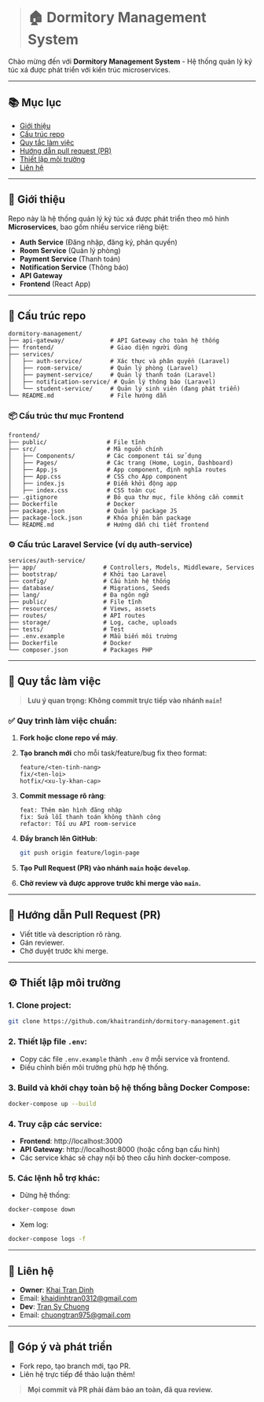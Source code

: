 > # 🏠 Dormitory Management System

Chào mừng đến với **Dormitory Management System** - Hệ thống quản lý ký túc xá được phát triển với kiến trúc microservices.

---

## 📚 Mục lục

- [Giới thiệu](#giới-thiệu)
- [Cấu trúc repo](#cấu-trúc-repo)
- [Quy tắc làm việc](#quy-tắc-làm-việc)
- [Hướng dẫn pull request (PR)](#hướng-dẫn-pull-request-pr)
- [Thiết lập môi trường](#thiết-lập-môi-trường)
- [Liên hệ](#liên-hệ)

---

## 🎯 Giới thiệu

Repo này là hệ thống quản lý ký túc xá được phát triển theo mô hình **Microservices**, bao gồm nhiều service riêng biệt: 
- **Auth Service** (Đăng nhập, đăng ký, phân quyền)
- **Room Service** (Quản lý phòng)
- **Payment Service** (Thanh toán)
- **Notification Service** (Thông báo)
- **API Gateway**
- **Frontend** (React App)

---

## 📁 Cấu trúc repo

```
dormitory-management/
├── api-gateway/             # API Gateway cho toàn hệ thống
├── frontend/                # Giao diện người dùng
├── services/
│   ├── auth-service/        # Xác thực và phân quyền (Laravel)
│   ├── room-service/        # Quản lý phòng (Laravel)
│   ├── payment-service/     # Quản lý thanh toán (Laravel)
│   ├── notification-service/ # Quản lý thông báo (Laravel)
│   └── student-service/     # Quản lý sinh viên (đang phát triển)
└── README.md                # File hướng dẫn
```

### 📦 Cấu trúc thư mục Frontend

```
frontend/
├── public/                 # File tĩnh
├── src/                    # Mã nguồn chính
│   ├── Components/         # Các component tái sử dụng
│   ├── Pages/              # Các trang (Home, Login, Dashboard)
│   ├── App.js              # App component, định nghĩa routes
│   ├── App.css             # CSS cho App component
│   ├── index.js            # Điểm khởi động app
│   ├── index.css           # CSS toàn cục
├── .gitignore              # Bỏ qua thư mục, file không cần commit
├── Dockerfile              # Docker
├── package.json            # Quản lý package JS
├── package-lock.json       # Khóa phiên bản package
└── README.md               # Hướng dẫn chi tiết frontend
```

### ⚙️ Cấu trúc Laravel Service (ví dụ auth-service)

```
services/auth-service/
├── app/                   # Controllers, Models, Middleware, Services
├── bootstrap/             # Khởi tạo Laravel
├── config/                # Cấu hình hệ thống
├── database/              # Migrations, Seeds
├── lang/                  # Đa ngôn ngữ
├── public/                # File tĩnh
├── resources/             # Views, assets
├── routes/                # API routes
├── storage/               # Log, cache, uploads
├── tests/                 # Test
├── .env.example           # Mẫu biến môi trường
├── Dockerfile             # Docker
└── composer.json          # Packages PHP
```

---

## 🚨 Quy tắc làm việc

> **Lưu ý quan trọng: Không commit trực tiếp vào nhánh `main`!**

### ✅ Quy trình làm việc chuẩn:

1. **Fork hoặc clone repo về máy**.
2. **Tạo branch mới** cho mỗi task/feature/bug fix theo format:
   ```
   feature/<ten-tinh-nang>
   fix/<ten-loi>
   hotfix/<xu-ly-khan-cap>
   ```

3. **Commit message rõ ràng**:
   ```
   feat: Thêm màn hình đăng nhập
   fix: Sửa lỗi thanh toán không thành công
   refactor: Tối ưu API room-service
   ```

4. **Đẩy branch lên GitHub**:
   ```bash
   git push origin feature/login-page
   ```

5. **Tạo Pull Request (PR) vào nhánh `main` hoặc `develop`**.

6. **Chờ review và được approve trước khi merge vào `main`.**

---

## 🔀 Hướng dẫn Pull Request (PR)

- Viết title và description rõ ràng.
- Gán reviewer.
- Chờ duyệt trước khi merge.

---

## ⚙️ Thiết lập môi trường

### 1. Clone project:
```bash
git clone https://github.com/khaitrandinh/dormitory-management.git
```

### 2. Thiết lập file `.env`:
- Copy các file `.env.example` thành `.env` ở mỗi service và frontend.
- Điều chỉnh biến môi trường phù hợp hệ thống.

### 3. Build và khởi chạy toàn bộ hệ thống bằng Docker Compose:
```bash
docker-compose up --build
```

### 4. Truy cập các service:
- **Frontend**: http://localhost:3000
- **API Gateway**: http://localhost:8000 (hoặc cổng bạn cấu hình)
- Các service khác sẽ chạy nội bộ theo cấu hình docker-compose.

### 5. Các lệnh hỗ trợ khác:
- Dừng hệ thống:
```bash
docker-compose down
```
- Xem log:
```bash
docker-compose logs -f
```

---

## 🤝 Liên hệ

- **Owner**: [Khai Tran Dinh](https://github.com/khaitrandinh)
- Email: khaidinhtran0312@gmail.com
- **Dev**: [Tran Sy Chuong](https://github.com/TranSenpai)
- Email: chuongtran975@gmail.com
---

## 🚀 Góp ý và phát triển

- Fork repo, tạo branch mới, tạo PR.
- Liên hệ trực tiếp để thảo luận thêm!

> **Mọi commit và PR phải đảm bảo an toàn, đã qua review.**
